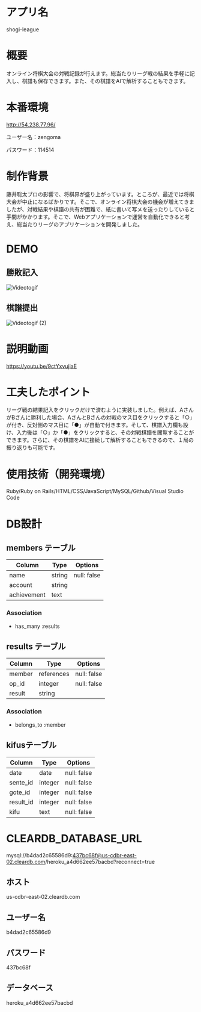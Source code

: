 # アプリ名
shogi-league

# 概要
<p>オンライン将棋大会の対戦記録が行えます。総当たりリーグ戦の結果を手軽に記入し、棋譜も保存できます。また、その棋譜をAIで解析することもできます。</p>

# 本番環境
http://54.238.77.96/
<p>ユーザー名：zengoma</p>
<p>パスワード：114514</p>

# 制作背景
<p>藤井聡太プロの影響で、将棋界が盛り上がっています。ところが、最近では将棋大会が中止になるばかりです。そこで、オンライン将棋大会の機会が増えてきましたが、対戦結果や棋譜の共有が困難で、紙に書いて写メを送ったりしていると手間がかかります。そこで、Webアプリケーションで運営を自動化できると考え、総当たりリーグのアプリケーションを開発しました。</p>

# DEMO
## 勝敗記入
![Videotogif](https://user-images.githubusercontent.com/69504629/96793385-3e8b3780-1437-11eb-83a0-7892946e01b3.gif)
## 棋譜提出
![Videotogif (2)](https://user-images.githubusercontent.com/69504629/97051907-04e33980-15bb-11eb-8bf2-7e9f397894ea.gif)

# 説明動画
https://youtu.be/9ctYxvujiaE

# 工夫したポイント
<p>リーグ戦の結果記入をクリックだけで済むように実装しました。例えば、AさんがBさんに勝利した場合、AさんとBさんの対戦のマス目をクリックすると「○」が付き、反対側のマス目に「●」が自動で付きます。そして、棋譜入力欄も設け、入力後は「○」か「●」をクリックすると、その対戦棋譜を閲覧することができます。さらに、その棋譜をAIに接続して解析することもできるので、１局の振り返りも可能です。</p>

# 使用技術（開発環境）
Ruby/Ruby on Rails/HTML/CSS/JavaScript/MySQL/Github/Visual Studio Code

# DB設計
## members テーブル

| Column      | Type   | Options     |
| ----------- | ------ | ----------- |
| name        | string | null: false |
| account     | string |             |
| achievement | text   |             |


### Association

- has_many :results

## results テーブル

| Column | Type       | Options     |
| ------ | ---------- | ----------- |
| member | references | null: false |
| op_id  | integer    | null: false |
| result | string     |             |

### Association

- belongs_to :member

## kifusテーブル

| Column    | Type    | Options     |
| --------- | ------- | ----------- |
| date      | date    | null: false |
| sente_id  | integer | null: false |
| gote_id   | integer | null: false |
| result_id | integer | null: false |
| kifu      | text    | null: false |

# CLEARDB_DATABASE_URL
mysql://b4dad2c65586d9:437bc68f@us-cdbr-east-02.cleardb.com/heroku_a4d662ee57bacbd?reconnect=true

## ホスト
us-cdbr-east-02.cleardb.com

## ユーザー名
b4dad2c65586d9

## パスワード
437bc68f

## データベース
heroku_a4d662ee57bacbd